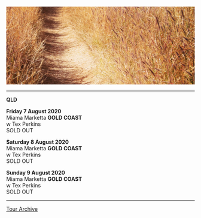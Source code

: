 ![](data/image/news/tourbanner2.jpg)

* * * * *

**QLD**

**Friday 7 August 2020**\
Miama Marketta **GOLD COAST**\
w Tex Perkins\
SOLD OUT  

**Saturday 8 August 2020**\
Miama Marketta **GOLD COAST**\
w Tex Perkins\
SOLD OUT  

**Sunday 9 August 2020**\
Miama Marketta **GOLD COAST**\
w Tex Perkins\
SOLD OUT  

* * * * *

[Tour Archive](tour/archive)
